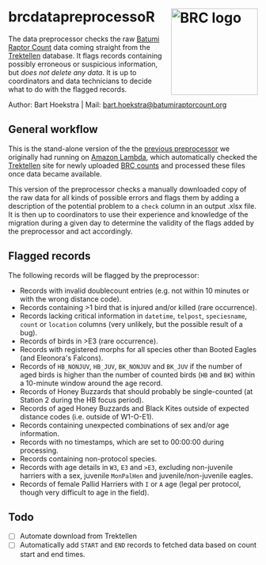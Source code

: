 # brcdatapreprocessoR <a href="https://www.batumiraptorcount.org"><img src="https://static1.squarespace.com/static/5b33912fb27e39bd89996b9d/t/5b33ac53352f535c7e8effcb/1560539069142/?format=120w" alt="BRC logo" align="right" width="175" style="max-width: 175px;"></a>
The data preprocessor checks the raw [Batumi Raptor Count](https://www.batumiraptorcount.org) data coming straight from the [Trektellen](https://www.trektellen.org) database. It flags records containing possibly erroneous or suspicious information, but *does not delete any data*. It is up to coordinators and data technicians to decide what to do with the flagged records.

Author: Bart Hoekstra | Mail: [bart.hoekstra@batumiraptorcount.org](mailto:bart.hoekstra@batumiraptorcount.org)

## General workflow
This is the stand-alone version of the the [previous preprocessor](https://github.com/barthoekstra/brc-data-preprocessor) we originally had running on [Amazon Lambda](https://aws.amazon.com/lambda/), which automatically checked the [Trektellen](https://www.trektellen.org) site for newly uploaded [BRC counts](https://www.batumiraptorcount.org/migration-count-data) and processed these files once data became available. 

This version of the preprocessor checks a manually downloaded copy of the raw data for all kinds of possible errors and flags them by adding a description of the potential problem to a `check` column in an output .xlsx file. It is then up to coordinators to use their experience and knowledge of the migration during a given day to determine the validity of the flags added by the preprocessor and act accordingly.

## Flagged records
The following records will be flagged by the preprocessor:
- Records with invalid doublecount entries (e.g. not within 10 minutes or with the wrong distance code).
- Records containing >1 bird that is injured and/or killed (rare occurrence).
- Records lacking critical information in `datetime`, `telpost`, `speciesname`, `count` or `location` columns (very unlikely, but the possible result of a bug).
- Records of birds in >E3 (rare occurrence).
- Records with registered morphs for all species other than Booted Eagles (and Eleonora's Falcons).
- Records of `HB_NONJUV`, `HB_JUV`, `BK_NONJUV` and `BK_JUV` if the number of aged birds is higher than the number of counted birds (`HB` and `BK`) within a 10-minute window around the age record.
- Records of Honey Buzzards that should probably be single-counted (at Station 2 during the HB focus period).
- Records of aged Honey Buzzards and Black Kites outside of expected distance codes (i.e. outside of W1-O-E1).
- Records containing unexpected combinations of sex and/or age information.
- Records with no timestamps, which are set to 00:00:00 during processing.
- Records containing non-protocol species.
- Records with age details in `W3`, `E3` and `>E3`, excluding non-juvenile harriers with a sex, juvenile `MonPalHen` and juvenile/non-juvenile eagles.
- Records of female Pallid Harriers with `I` or `A` age (legal per protocol, though very difficult to age in the field).

## Todo
- [ ] Automate download from Trektellen
- [ ] Automatically add `START` and `END` records to fetched data based on count start and end times.
